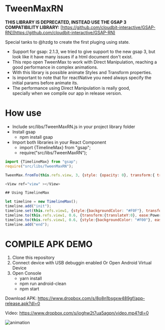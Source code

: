 # TweenMaxRN

**THIS LIBRARY IS DEPRECATED, INSTEAD USE THE GSAP 3 COMPATIBILITY LIBRARY:** [https://github.com/cloudbit-interactive/GSAP-RN](https://github.com/cloudbit-interactive/GSAP-RN)

Special tanks to @hzdg to create the first pluging using state.
- Support for gsap: 2.1.3, we tried to give support to the new gsap 3, but look like it have many issues if a html document don't exist.
- This repo open TweenMax to work with Direct Manipulation, reaching a good performance in complex animations.
- With this library is possible animate Styles and Transform properties.
- Is important to note that for reactNative you need always specify the initial params before animate its.
- The performance using Direct Manipulation is really good, specially when we compile our app in release version.

# How use

- Include src/libs/TweenMaxRN.js in your project library folder
- Install gsap
	- npm install gsap
- Import both libraries in your React Component
 	- import {TimelineMax} from "gsap";
	- require("src/libs/TweenMaxRN");
	
```javascript
import {TimelineMax} from "gsap";
require("src/libs/TweenMaxRN");

TweenMax.fromTo(this.refs.view, 3, {style: {opacity: 0}, transform:{ translateY:200 } }, {style: {opacity: 1}, transform:{ translateY:0 }});

<View ref="view" ></View>

## Using TimelineMax

let timeline = new TimelineMax();
timeline.add("init");
timeline.set(this.refs.view1, {style:{backgroundColor: "#F0F"}, transform:{translateY:400});
timeline.to(this.refs.view1, 0.6, {transform:{translateY:0}, ease:Power2.easeIn});
timeline.to(this.refs.view1, 0.6, {style:{backgroundColor: "#F00"}, ease:Power2.easeIn});
timeline.add("end");
```

# COMPILE APK DEMO
1. Clone this repository
2. Connect device with USB debuggin enabled Or Open Android Virtual Device
3. Open Console
	- yarn install
	- npm run android-clean
	- npm start
	
Download APK: https://www.dropbox.com/s/8o8n1bsgxw489gf/app-release.apk?dl=0

Video: https://www.dropbox.com/s/ioghw2t7ua5agpn/video.mp4?dl=0

![animation](http://int-server-one.info/cloudbit/tweenmaxRN.gif)
